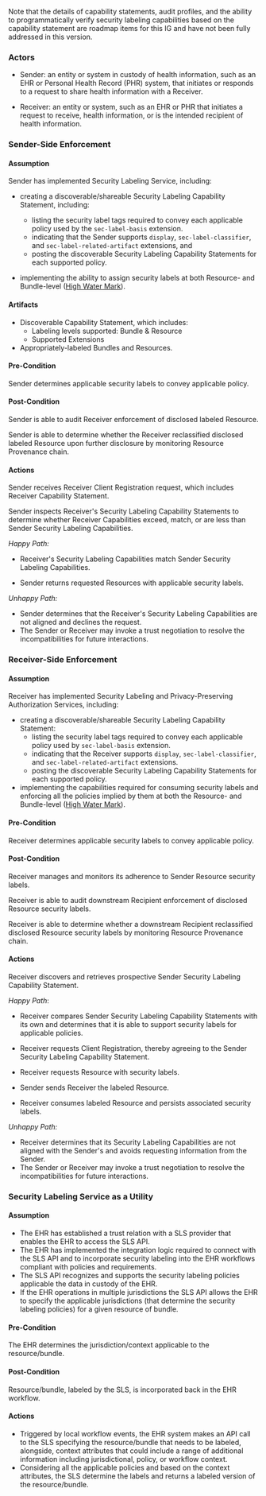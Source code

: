 Note that the details of capability statements, audit profiles, and the ability to programmatically verify security labeling capabilities based on the capability statement are roadmap items for this IG and have not been fully addressed in this version.

### Actors
- Sender: an entity or system in custody of health information, such as an EHR or Personal Health Record (PHR) system, that initiates or responds to a request to share health information with a Receiver.

- Receiver: an entity or system, such as an EHR or PHR that initiates a request to receive, health information, or is the intended recipient of health information.

### Sender-Side Enforcement
#### Assumption
Sender has implemented Security Labeling Service, including: 

- creating a discoverable/shareable Security Labeling Capability Statement, including:
    - listing the security label tags required to convey each applicable policy used by the `sec-label-basis` extension.
    - indicating that the Sender supports `display`, `sec-label-classifier`, and `sec-label-related-artifact` extensions, and
    - posting the discoverable Security Labeling Capability Statements for each supported policy.

- implementing the ability to assign security labels at both Resource- and Bundle-level ([High Water Mark](glossary.html#hwm)).

#### Artifacts
- Discoverable Capability Statement, which includes:
    - Labeling levels supported: Bundle & Resource
    - Supported Extensions
- Appropriately-labeled Bundles and Resources.
#### Pre-Condition
Sender determines applicable security labels to convey applicable policy.

#### Post-Condition
Sender is able to audit Receiver enforcement of disclosed labeled Resource.

Sender is able to determine whether the Receiver reclassified disclosed labeled Resource upon further disclosure by monitoring Resource Provenance chain.

#### Actions

Sender receives Receiver Client Registration request, which includes Receiver Capability Statement.

Sender inspects Receiver's Security Labeling Capability Statements to determine whether Receiver Capabilities exceed, match, or are less than Sender Security Labeling Capabilities.

*Happy Path:* 

- Receiver's Security Labeling Capabilities match Sender Security Labeling Capabilities.

- Sender returns requested Resources with applicable security labels.

*Unhappy Path:*
- Sender determines that the Receiver's Security Labeling Capabilities are not aligned and declines the request. 
- The Sender or Receiver may invoke a trust negotiation to resolve the incompatibilities for future interactions.
 

### Receiver-Side Enforcement 

#### Assumption
Receiver has implemented Security Labeling and Privacy-Preserving Authorization Services, including: 

- creating a discoverable/shareable Security Labeling Capability Statement: 
    - listing the security label tags required to convey each applicable policy used by `sec-label-basis` extension.
    - indicating that the Receiver supports `display`, `sec-label-classifier`, and `sec-label-related-artifact` extensions.
    - posting the discoverable Security Labeling Capability Statements for each supported policy.
- implementing the capabilities required for consuming security labels and enforcing all the policies implied by them at both the Resource- and Bundle-level ([High Water Mark](glossary.html#hwm)).

#### Pre-Condition
Receiver determines applicable security labels to convey applicable policy.

#### Post-Condition
Receiver manages and monitors its adherence to Sender Resource security labels.

Receiver is able to audit downstream Recipient enforcement of disclosed Resource security labels. 

Receiver is able to determine whether a downstream Recipient reclassified disclosed Resource security labels by monitoring Resource Provenance chain.

#### Actions
Receiver discovers and retrieves prospective Sender Security Labeling Capability Statement.

*Happy Path*: 
- Receiver compares Sender Security Labeling Capability Statements with its own and determines that it is able to support security labels for applicable policies.

- Receiver requests Client Registration, thereby agreeing to the Sender Security Labeling Capability Statement.

- Receiver requests Resource with security labels.

- Sender sends Receiver the labeled Resource.

- Receiver consumes labeled Resource and persists associated security labels.

*Unhappy Path:*
- Receiver determines that its Security Labeling Capabilities are not aligned with the Sender's and avoids requesting information from the Sender. 
- The Sender or Receiver may invoke a trust negotiation to resolve the incompatibilities for future interactions.
### Security Labeling Service as a Utility
#### Assumption
- The EHR has established a trust relation with a SLS provider that enables the EHR to access the SLS API.
- The EHR has implemented the integration logic required to connect with the SLS API and to incorporate security labeling into the EHR workflows compliant with policies and requirements.
- The SLS API recognizes and supports the security labeling policies applicable the data in custody of the EHR.
- If the EHR operations in multiple jurisdictions the SLS API allows the EHR  to specify the applicable jurisdictions (that determine the security labeling policies) for a given resource of bundle.
  
#### Pre-Condition
The EHR determines the jurisdiction/context applicable to the resource/bundle.

#### Post-Condition
Resource/bundle, labeled by the SLS, is incorporated back in the EHR workflow.

#### Actions
- Triggered by local workflow events, the EHR system makes an API call to the SLS specifying the resource/bundle that needs to be labeled, alongside, context attributes that could include a range of additional information including jurisdictional, policy, or workflow context.
- Considering all the applicable policies and based on the context attributes, the SLS determine the labels and returns a labeled version of the resource/bundle.
